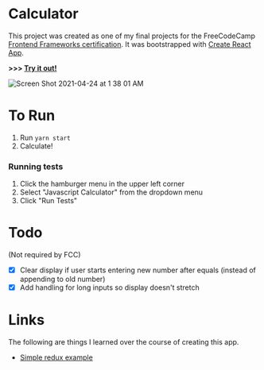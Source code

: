 # Calculator

This project was created as one of my final projects for the FreeCodeCamp [Frontend Frameworks certification](https://www.freecodecamp.org/learn/front-end-libraries/). It was bootstrapped with [Create React App](https://github.com/facebook/create-react-app).

**>>> [Try it out!](https://marley.github.io/fcc-calculator/)**

![Screen Shot 2021-04-24 at 1 38 01 AM](https://user-images.githubusercontent.com/29967154/115948709-bd703400-a49d-11eb-8d9d-afa5a4ded302.png)

# To Run

1.  Run `yarn start`
2.  Calculate!

### Running tests

1.  Click the hamburger menu in the upper left corner
2.  Select "Javascript Calculator" from the dropdown menu
3.  Click "Run Tests"

# Todo

(Not required by FCC)

- [x] Clear display if user starts entering new number after equals (instead of appending to old number)
- [x] Add handling for long inputs so display doesn't stretch

# Links

The following are things I learned over the course of creating this app.

- [Simple redux example](https://codesandbox.io/s/9on71rvnyo?file=/src/components/AddTodo.js:0-774)
